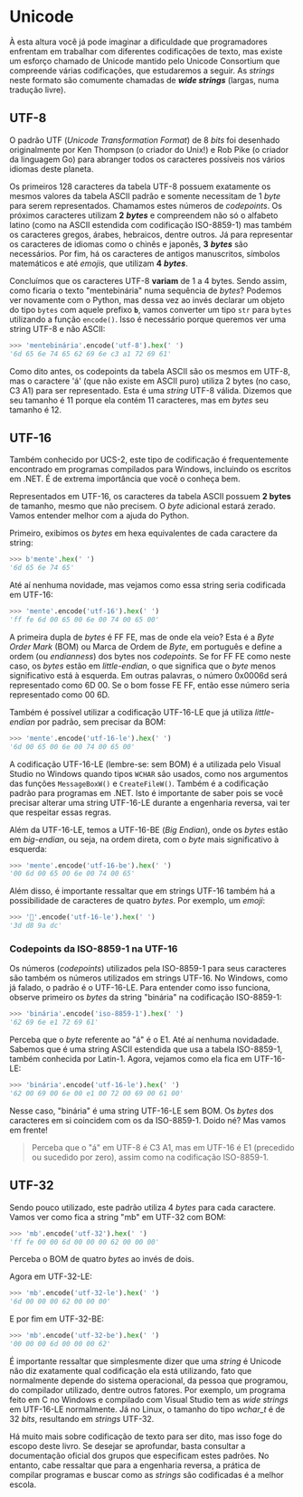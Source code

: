 # Unicode

À esta altura você já pode imaginar a dificuldade que programadores enfrentam em trabalhar com diferentes codificações de texto, mas existe um esforço chamado de Unicode mantido pelo Unicode Consortium que compreende várias codificações, que estudaremos a seguir. As _strings_ neste formato são comumente chamadas de _**wide strings**_ (largas, numa tradução livre).

## UTF-8

O padrão UTF (_Unicode Transformation Format_) de 8 _bits_ foi desenhado originalmente por Ken Thompson (o criador do Unix!) e Rob Pike (o criador da linguagem Go) para abranger todos os caracteres possíveis nos vários idiomas deste planeta.

Os primeiros 128 caracteres da tabela UTF-8 possuem exatamente os mesmos valores da tabela ASCII padrão e somente necessitam de 1 _byte_ para serem representados. Chamamos estes números de _codepoints_. Os próximos caracteres utilizam **2** _**bytes**_ e compreendem não só o alfabeto latino (como na ASCII estendida com codificação ISO-8859-1) mas também os caracteres gregos, árabes, hebraicos, dentre outros. Já para representar os caracteres de idiomas como o chinês e japonês, **3** _**bytes**_ são necessários. Por fim, há os caracteres de antigos manuscritos, símbolos matemáticos e até _emojis,_ que utilizam **4** _**bytes**_.

Concluímos que os caracteres UTF-8 **variam** de 1 a 4 bytes. Sendo assim, como ficaria o texto "mentebinária" numa sequência de _bytes_? Podemos ver novamente com o Python, mas dessa vez ao invés declarar um objeto do tipo `bytes` com aquele prefixo **`b`**, vamos converter um tipo `str` para `bytes` utilizando a função `encode()`. Isso é necessário porque queremos ver uma string UTF-8 e não ASCII:

```python
>>> 'mentebinária'.encode('utf-8').hex(' ')
'6d 65 6e 74 65 62 69 6e c3 a1 72 69 61'
```

Como dito antes, os codepoints da tabela ASCII são os mesmos em UTF-8, mas o caractere 'á' (que não existe em ASCII puro) utiliza 2 bytes (no caso, C3 A1) para ser representado. Esta é uma _string_ UTF-8 válida. Dizemos que seu tamanho é 11 porque ela contém 11 caracteres, mas em _bytes_ seu tamanho é 12.

## UTF-16

Também conhecido por UCS-2, este tipo de codificação é frequentemente encontrado em programas compilados para Windows, incluindo os escritos em .NET. É de extrema importância que você o conheça bem.

Representados em UTF-16, os caracteres da tabela ASCII possuem **2 bytes** de tamanho, mesmo que não precisem. O _byte_ adicional estará zerado. Vamos entender melhor com a ajuda do Python.

Primeiro, exibimos os _bytes_ em hexa equivalentes de cada caractere da string:

```python
>>> b'mente'.hex(' ')
'6d 65 6e 74 65'
```

Até aí nenhuma novidade, mas vejamos como essa string seria codificada em UTF-16:

```python
>>> 'mente'.encode('utf-16').hex(' ')
'ff fe 6d 00 65 00 6e 00 74 00 65 00'
```

A primeira dupla de _bytes_ é FF FE, mas de onde ela veio? Esta é a _Byte Order Mark_ (BOM) ou Marca de Ordem de _Byte_, em português e define a ordem (ou _endianness_) dos bytes nos _codepoints_. Se for FF FE como neste caso, os _bytes_ estão em _little-endian_, o que significa que o _byte_ menos significativo está à esquerda. Em outras palavras, o número 0x0006d será representado como 6D 00. Se o bom fosse FE FF, então esse número seria representado como 00 6D.

Também é possível utilizar a codificação UTF-16-LE que já utiliza _little-endian_ por padrão, sem precisar da BOM:

```python
>>> 'mente'.encode('utf-16-le').hex(' ')
'6d 00 65 00 6e 00 74 00 65 00'
```

A codificação UTF-16-LE (lembre-se: sem BOM) é a utilizada pelo Visual Studio no Windows quando tipos `WCHAR` são usados, como nos argumentos das funções `MessageBoxW()` e `CreateFileW()`. Também é a codificação padrão para programas em .NET. Isto é importante de saber pois se você precisar alterar uma string UTF-16-LE durante a engenharia reversa, vai ter que respeitar essas regras.

Além da UTF-16-LE, temos a UTF-16-BE (_Big Endian_), onde os _bytes_ estão em _big-endian_, ou seja, na ordem direta, com o _byte_ mais significativo à esquerda:

```python
>>> 'mente'.encode('utf-16-be').hex(' ')
'00 6d 00 65 00 6e 00 74 00 65'
```

Além disso, é importante ressaltar que em strings UTF-16 também há a possibilidade de caracteres de quatro _bytes_. Por exemplo, um _emoji_:

```python
>>> '💚'.encode('utf-16-le').hex(' ')
'3d d8 9a dc'
```

### Codepoints da ISO-8859-1 na UTF-16

Os números (_codepoints_) utilizados pela ISO-8859-1 para seus caracteres são também os números utilizados em strings UTF-16. No Windows, como já falado, o padrão é o UTF-16-LE. Para entender como isso funciona, observe primeiro os _bytes_ da string "binária" na codificação ISO-8859-1:

```python
>>> 'binária'.encode('iso-8859-1').hex(' ')
'62 69 6e e1 72 69 61'
```

Perceba que o _byte_ referente ao "á" é o E1. Até aí nenhuma novidadade. Sabemos que é uma string ASCII estendida que usa a tabela ISO-8859-1, também conhecida por Latin-1. Agora, vejamos como ela fica em UTF-16-LE:

```python
>>> 'binária'.encode('utf-16-le').hex(' ')
'62 00 69 00 6e 00 e1 00 72 00 69 00 61 00'
```

Nesse caso, "binária" é uma string UTF-16-LE sem BOM. Os _bytes_ dos caracteres em si coincidem com os da ISO-8859-1. Doido né? Mas vamos em frente!

> Perceba que o "á" em UTF-8 é C3 A1, mas em UTF-16 é E1 (precedido ou sucedido por zero), assim como na codificação ISO-8859-1.

## UTF-32

Sendo pouco utilizado, este padrão utiliza 4 _bytes_ para cada caractere. Vamos ver como fica a string "mb" em UTF-32 com BOM:

```python
>>> 'mb'.encode('utf-32').hex(' ')
'ff fe 00 00 6d 00 00 00 62 00 00 00'
```

Perceba o BOM de quatro _bytes_ ao invés de dois.

Agora em UTF-32-LE:

```python
>>> 'mb'.encode('utf-32-le').hex(' ')
'6d 00 00 00 62 00 00 00'
```

E por fim em UTF-32-BE:

```python
>>> 'mb'.encode('utf-32-be').hex(' ')
'00 00 00 6d 00 00 00 62'
```

É importante ressaltar que simplesmente dizer que uma _string_ é Unicode não diz exatamente qual codificação ela está utilizando, fato que normalmente depende do sistema operacional, da pessoa que programou, do compilador utilizado, dentre outros fatores. Por exemplo, um programa feito em C no Windows e compilado com Visual Studio tem as _wide strings_ em UTF-16-LE normalmente. Já no Linux, o tamanho do tipo _wchar\_t_ é de 32 _bits_, resultando em _strings_ UTF-32.

Há muito mais sobre codificação de texto para ser dito, mas isso foge do escopo deste livro. Se desejar se aprofundar, basta consultar a documentação oficial dos grupos que especificam estes padrões. No entanto, cabe ressaltar que para a engenharia reversa, a prática de compilar programas e buscar como as _strings_ são codificadas é a melhor escola.
